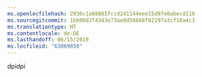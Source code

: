 ```yaml
---
ms.openlocfilehash: 2936c1a08885fccd241144eee15d97e0abecd116
ms.sourcegitcommit: 1bb00d2f4343e73ae8d58668f02297a3cf10a4c1
ms.translationtype: HT
ms.contentlocale: de-DE
ms.lasthandoff: 06/15/2019
ms.locfileid: "63869850"
---
```

<span data-ttu-id="f8b9a-101">dpi</span><span class="sxs-lookup"><span data-stu-id="f8b9a-101">dpi</span></span>